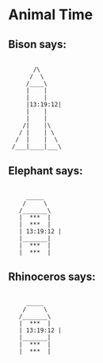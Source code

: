 # Animal Time

## Bison says:

```

       /\
      /  \
     /____\
     |    |
     |    |
     |13:19:12|
     |    |
     |    |
    /|    |\
   / |    | \
  /  |    |  \
 /___|____|___\
```

## Elephant says:

```

     _____
    /     \
   /_______\
   |  ***  |
   |  ***  |
   | 13:19:12 |
   |_______|
   |  ***  |
   |  ***  |
```

## Rhinoceros says:

```

     _____
    /     \
   /_______\
   |  ***  |
   | 13:19:12 |
   |_______|
   |  ***  |
   |  ***  |
```
